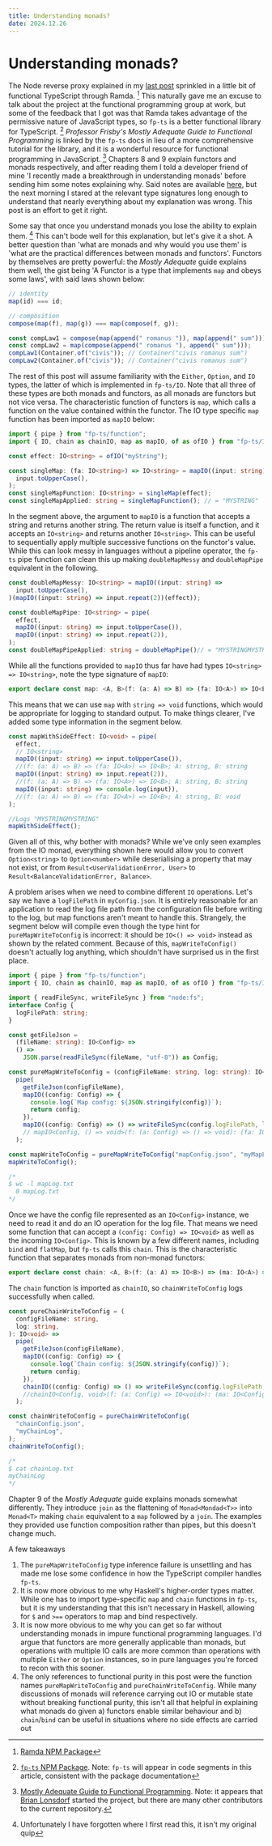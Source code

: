 ```yaml
---
title: Understanding monads?
date: 2024.12.26
---
```

# Understanding monads?

The Node reverse proxy explained in my <a href="/post/my-needlessly-complicated-reverse-proxy">last post</a> sprinkled in a little bit of functional TypeScript through Ramda. [^ramda] This naturally gave me an excuse to talk about the project at the functional programming group at work, but some of the feedback that I got was that Ramda takes advantage of the permissive nature of JavaScript types, so `fp-ts` is a better functional library for TypeScript. [^fp-ts] _Professor Frisby's Mostly Adequate Guide to Functional Programming_ is linked by the `fp-ts` docs in lieu of a more comprehensive tutorial for the library, and it is a wonderful resource for functional programming in JavaScript. [^mostly-adequate] Chapters 8 and 9 explain functors and monads respectively, and after reading them I told a developer friend of mine 'I recently made a breakthrough in understanding monads' before sending him some notes explaining why. Said notes are available [here](https://gist.github.com/eoncarlyle/309b7da602df8ea6d4ab7a01fc83bcbb), but the next morning I stared at the relevant type signatures long enough to understand that nearly everything about my explanation was wrong. This post is an effort to get it right.

Some say that once you understand monads you lose the ability to explain them. [^paradox] This can't bode well for this explanation, but let's give it a shot. A better question than 'what are monads and why would you use them' is 'what are the practical differences between monads and functors'. Functors by themselves are pretty powerful: the _Mostly Adequate_ guide explains them well, the gist being 'A Functor is a type that implements `map` and obeys some laws', with said laws shown below:

```javascript
// identity
map(id) === id;

// composition
compose(map(f), map(g)) === map(compose(f, g));

const compLaw1 = compose(map(append(" romanus ")), map(append(" sum")));
const compLaw2 = map(compose(append(" romanus "), append(" sum")));
compLaw1(Container.of("civis")); // Container("civis romanus sum")
compLaw2(Container.of("civis")); // Container("civis romanus sum")
```

The rest of this post will assume familiarity with the `Either`, `Option`, and `IO` types, the latter of which is implemented in `fp-ts/IO`. Note that all three of these types are both monads and functors, as all monads are functors but not vice versa. The characteristic function of functors is `map`, which calls a function on the value contained within the functor. The IO type specific `map` function has been imported as `mapIO` below:

```typescript
import { pipe } from "fp-ts/function";
import { IO, chain as chainIO, map as mapIO, of as ofIO } from "fp-ts/IO";

const effect: IO<string> = ofIO("myString");

const singleMap: (fa: IO<string>) => IO<string> = mapIO((input: string) =>
  input.toUpperCase(),
);
const singleMapFunction: IO<string> = singleMap(effect);
const singleMapApplied: string = singleMapFunction(); // = "MYSTRING"
```

In the segment above, the argument to `mapIO` is a function that accepts a string and returns another string. The return value is itself a function, and it accepts an `IO<string>` and returns another `IO<string>`. This can be useful to sequentially apply multiple successive functions on the functor's value. While this can look messy in languages without a pipeline operator, the `fp-ts` pipe function can clean this up making `doubleMapMessy` and `doubleMapPipe` equivalent in the following.

```TypeScript
const doubleMapMessy: IO<string> = mapIO((input: string) =>
  input.toUpperCase(),
)(mapIO((input: string) => input.repeat(2))(effect));

const doubleMapPipe: IO<string> = pipe(
  effect,
  mapIO((input: string) => input.toUpperCase()),
  mapIO((input: string) => input.repeat(2)),
);
const doubleMapPipeApplied: string = doubleMapPipe()// = "MYSTRINGMYSTRING"
```

While all the functions provided to `mapIO` thus far have had types `IO<string> => IO<string>`, note the type signature of `mapIO`:

```typescript
export declare const map: <A, B>(f: (a: A) => B) => (fa: IO<A>) => IO<B>
```

This means that we can use `map` with `string => void` functions, which would be appropriate for logging to standard output. To make things clearer, I've added some type information in the segment below.

```typescript
const mapWithSideEffect: IO<void> = pipe(
  effect,
  // IO<string>
  mapIO((input: string) => input.toUpperCase()),
  //(f: (a: A) => B) => (fa: IO<A>) => IO<B>; A: string, B: string
  mapIO((input: string) => input.repeat(2)),
  //(f: (a: A) => B) => (fa: IO<A>) => IO<B>; A: string, B: string
  mapIO((input: string) => console.log(input)),
  //(f: (a: A) => B) => (fa: IO<A>) => IO<B>; A: string, B: void
);

//Logs "MYSTRINGMYSTRING"
mapWithSideEffect();
```

Given all of this, why bother with monads? While we've only seen examples from the IO monad, everything shown here would allow you to convert `Option<string>` to `Option<number>` while deserialising a property that may not exist, or from `Result<UserValidationError, User>`  to `Result<BalanceValidationError, Balance>`.

A problem arises when we need to combine different `IO` operations. Let's say we have a `logFilePath` in `myConfig.json`. It is entirely reasonable for an application to read the log file path from the configuration file before writing to the log, but map functions aren't meant to handle this. Strangely, the segment below will compile even though the type hint for `pureMapWriteToConfig` is incorrect: it should be `IO<() => void>` instead as shown by the related comment. Because of this, `mapWriteToConfig()` doesn't actually log anything, which shouldn't have surprised us in the first place.

```typescript
import { pipe } from "fp-ts/function";
import { IO, chain as chainIO, map as mapIO, of as ofIO } from "fp-ts/IO";

import { readFileSync, writeFileSync } from "node:fs";
interface Config {
  logFilePath: string;
}

const getFileJson =
  (fileName: string): IO<Config> =>
  () =>
    JSON.parse(readFileSync(fileName, "utf-8")) as Config;

const pureMapWriteToConfig = (configFileName: string, log: string): IO<void> =>
  pipe(
    getFileJson(configFileName),
    mapIO((config: Config) => {
      console.log(`Map config: ${JSON.stringify(config)}`);
      return config;
    }),
    mapIO((config: Config) => () => writeFileSync(config.logFilePath, log)),
    // mapIO<Config, () => void>(f: (a: Config) => () => void): (fa: IO<Config>) => IO<() => void>
  );

const mapWriteToConfig = pureMapWriteToConfig("mapConfig.json", "myMapLog");
mapWriteToConfig();

/*
$ wc -l mapLog.txt
  0 mapLog.txt
*/
```

Once we have the config file represented as an `IO<Config>` instance, we need to read it and do an IO operation for the log file. That means we need some function that can accept a `(config: Config) => IO<void>` as well as the incoming `IO<Config>`. This is known by a few different names, including `bind` and `flatMap`, but `fp-ts` calls this `chain`. This is the characteristic function that separates monads from non-monad functors:

```typescript
export declare const chain: <A, B>(f: (a: A) => IO<B>) => (ma: IO<A>) => IO<B>
```

The `chain` function is imported as `chainIO`, so `chainWriteToConfig` logs successfully when called.

```typescript
const pureChainWriteToConfig = (
  configFileName: string,
  log: string,
): IO<void> =>
  pipe(
    getFileJson(configFileName),
    mapIO((config: Config) => {
      console.log(`Chain config: ${JSON.stringify(config)}`);
      return config;
    }),
    chainIO((config: Config) => () => writeFileSync(config.logFilePath, log)),
    //chainIO<Config, void>(f: (a: Config) => IO<void>): (ma: IO<Config>) => IO<void>
  );

const chainWriteToConfig = pureChainWriteToConfig(
  "chainConfig.json",
  "myChainLog",
);
chainWriteToConfig();

/*
$ cat chainLog.txt
myChainLog
*/

```

Chapter 9 of the _Mostly Adequate_ guide explains monads somewhat differently. They introduce `join` as the flattening of `Monad<Mondad<T>>` into `Monad<T>` making `chain` equivalent to a `map` followed by a `join`. The examples they provided use function composition rather than pipes, but this doesn't change much.

A few takeaways
1) The `pureMapWriteToConfig` type inference failure is unsettling and has made me lose some confidence in how the TypeScript compiler handles `fp-ts`.
2) It is now more obvious to me why Haskell's higher-order types matter. While one has to import type-specific `map` and `chain` functions in `fp-ts`, but it is my understanding that this isn't necessary in Haskell, allowing for `$` and `>==` operators to map and bind respectively.
3) It is now more obvious to me why you can get so far without understanding monads in impure functional programming languages. I'd argue that functors are more generally applicable than monads, but operations with multiple IO calls are more common than operations with multiple `Either` or `Option` instances, so in pure languages you're forced to recon with this sooner.
4) The only references to functional purity in this post were the function names `pureMapWriteToConfig` and `pureChainWriteToConfig`. While many discussions of monads will reference carrying out IO or mutable state without breaking functional purity, this isn't all that helpful in explaining what monads do given a) functors enable similar behaviour and b) `chain`/`bind` can be useful in situations where no side effects are carried out

[^ramda]: [Ramda NPM Package](https://www.npmjs.com/package/ramda)
[^fp-ts]: [`fp-ts` NPM Package](https://www.npmjs.com/package/fp-ts). Note: `fp-ts` will appear in code segments in this article, consistent with the package documentation
[^mostly-adequate]: [Mostly Adequate Guide to Functional Programming](https://github.com/MostlyAdequate/mostly-adequate-guide). Note: it appears that [Brian Lonsdorf](https://www.linkedin.com/in/drboolean/) started the project, but there are many other contributors to the current repository.
[^paradox]: Unfortunately I have forgotten where I first read this, it isn't my original quip
